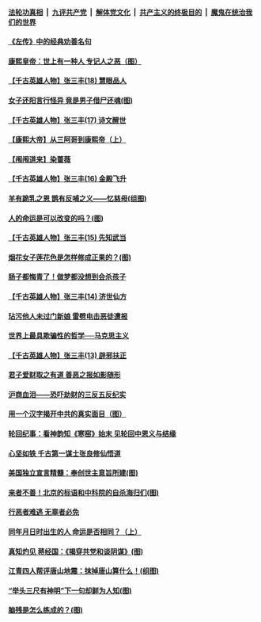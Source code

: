

####  [法轮功真相](../../../../basic/blob/master/README.md?t=06241631) &nbsp;|&nbsp; [九评共产党](../../../../9ping.md/blob/master/README.md?t=06241631) &nbsp;|&nbsp; [解体党文化](../../../../jtdwh.md/blob/master/README.md?t=06241631)  &nbsp;|&nbsp; [共产主义的终极目的](../../../../gczydzjmd.md/blob/master/README.md?t=06241631) &nbsp;|&nbsp; [魔鬼在统治我们的世界](../../../../mgztzwmdsj.md/blob/master/README.md?t=06241631) 

#### [《左传》中的经典劝善名句](../pages/prog647/a102877510.md?t=06241631) 

#### [康熙皇帝：世上有一种人 专记人之恶（图）](../pages/prog647/a102877478.md?t=06241631) 

#### [【千古英雄人物】张三丰(18) 慧眼品人](../pages/prog647/a102877321.md?t=06241631) 

#### [女子还阳言行怪异 竟是男子借尸还魂(图)](../pages/prog647/a102876593.md?t=06241631) 

#### [【千古英雄人物】张三丰(17) 诗文醒世](../pages/prog647/a102876526.md?t=06241631) 

#### [【康熙大帝】从三阿哥到康熙帝（上）](../pages/prog647/a102876250.md?t=06241631) 

#### [【闱闱道来】染蔷薇](../pages/prog647/a102876076.md?t=06241631) 

#### [【千古英雄人物】张三丰(16) 金殿飞升](../pages/prog647/a102876032.md?t=06241631) 

#### [羊有跪乳之恩 鹊有反哺之义——忆慈母(组图)](../pages/prog647/a102875584.md?t=06241631) 

#### [人的命运是可以改变的吗？(图)](../pages/prog647/a102875576.md?t=06241631) 

#### [【千古英雄人物】张三丰(15) 先知武当](../pages/prog647/a102875425.md?t=06241631) 

#### [烟花女子莲花色是怎样修成正果的？(图)](../pages/prog647/a102874724.md?t=06241631) 

#### [肠子都悔青了！做梦都没想到会杀孩子](../pages/prog647/a102874720.md?t=06241631) 

#### [【千古英雄人物】张三丰(14) 济世仙方](../pages/prog647/a102874590.md?t=06241631) 

#### [玷污他人未过门新娘 雷劈电击恶徒遭报](../pages/prog647/a102873878.md?t=06241631) 

#### [世界上最具欺骗性的哲学──马克思主义](../pages/prog647/a102873869.md?t=06241631) 

#### [【千古英雄人物】张三丰(13) 辟邪扶正](../pages/prog647/a102873790.md?t=06241631) 

#### [君子爱财取之有道 善恶之报如影随形](../pages/prog647/a102873721.md?t=06241631) 

#### [沪商血泪——恐吓劫财的三反五反纪实](../pages/prog647/a102873058.md?t=06241631) 

#### [用一个汉字揭开中共的真实面目（图）](../pages/prog647/a102873052.md?t=06241631) 

#### [轮回纪事：看神韵知《寒窑》始末 见轮回中恩义与结缘](../pages/prog647/a102872622.md?t=06241631) 

#### [心坚如铁 千古第一谋士张良修仙悟道](../pages/prog647/a102872238.md?t=06241631) 

#### [美国独立宣言精髓：奉创世主意旨所建(图)](../pages/prog647/a102872237.md?t=06241631) 

#### [来者不善！北京的标语和中科院的自杀海归们(图)](../pages/prog647/a102872214.md?t=06241631) 

#### [行恶者难逃 无辜者必免](../pages/prog647/a102871349.md?t=06241631) 

#### [同年月日时出生的人 命运是否相同？（上）](../pages/prog647/a102871336.md?t=06241631) 

#### [真知灼见 蒋经国：《揭穿共党和谈阴谋》(图)](../pages/prog647/a102870122.md?t=06241631) 

#### [江青四人帮评唐山地震：抹掉唐山算什么！(组图)](../pages/prog647/a102870109.md?t=06241631) 

#### [“举头三尺有神明”下一句却鲜为人知(图)](../pages/prog647/a102869172.md?t=06241631) 

#### [脑残是怎么练成的？(图)](../pages/prog647/a102869164.md?t=06241631) 

